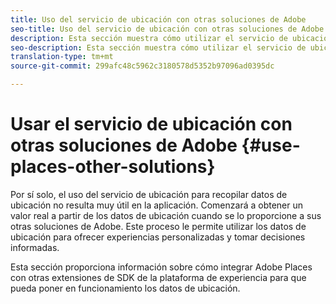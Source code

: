 ```yaml
---
title: Uso del servicio de ubicación con otras soluciones de Adobe
seo-title: Uso del servicio de ubicación con otras soluciones de Adobe
description: Esta sección muestra cómo utilizar el servicio de ubicación con otras soluciones de Adobe.
seo-description: Esta sección muestra cómo utilizar el servicio de ubicación con otras soluciones de Adobe.
translation-type: tm+mt
source-git-commit: 299afc48c5962c3180578d5352b97096ad0395dc

---
```



# Usar el servicio de ubicación con otras soluciones de Adobe {#use-places-other-solutions}

Por sí solo, el uso del servicio de ubicación para recopilar datos de ubicación no resulta muy útil en la aplicación. Comenzará a obtener un valor real a partir de los datos de ubicación cuando se lo proporcione a sus otras soluciones de Adobe. Este proceso le permite utilizar los datos de ubicación para ofrecer experiencias personalizadas y tomar decisiones informadas.

Esta sección proporciona información sobre cómo integrar Adobe Places con otras extensiones de SDK de la plataforma de experiencia para que pueda poner en funcionamiento los datos de ubicación.